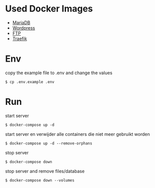 

# Used Docker Images
- [MariaDB](https://hub.docker.com/_/mariadb)
- [Wordpress](https://hub.docker.com/_/wordpress)
- [FTP](https://hub.docker.com/r/stilliard/pure-ftpd/)
- [Traefik](https://hub.docker.com/_/traefik)


# Env
copy the example file to .env and change the values

    $ cp .env.example .env
    
# Run
start server

    $ docker-compose up -d

start server en verwijder alle containers die niet meer gebruikt worden

    $ docker-compose up -d --remove-orphans

stop server
    
    $ docker-compose down

stop server and remove files/database

    $ docker-compose down --volumes


